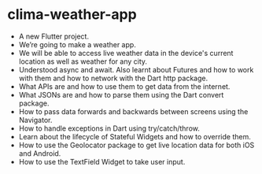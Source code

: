 # clima-weather-app

* A new Flutter project.
* We’re going to make a weather app.
* We will be able to access live weather data in the device's current location as well as weather for any city.
* Understood async and await. Also learnt about Futures and how to work with them and how to network with the Dart http package.
* What APIs are and how to use them to get data from the internet. 
* What JSONs are and how to parse them using the Dart convert package.
* How to pass data forwards and backwards between screens using the Navigator.
* How to handle exceptions in Dart using try/catch/throw.
* Learn about the lifecycle of Stateful Widgets and how to override them.
* How to use the Geolocator package to get live location data for both iOS and Android.
* How to use the TextField Widget to take user input.
